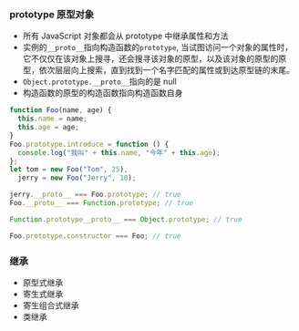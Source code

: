 ### prototype 原型对象

- 所有 JavaScript 对象都会从 prototype 中继承属性和方法
- 实例的`__proto__`指向构造函数的`prototype`, 当试图访问一个对象的属性时，它不仅仅在该对象上搜寻，还会搜寻该对象的原型，以及该对象的原型的原型，依次层层向上搜索，直到找到一个名字匹配的属性或到达原型链的末尾。
- `Object.prototype.__proto__`指向的是 null
- 构造函数的原型的构造函数指向构造函数自身

```js
function Foo(name, age) {
  this.name = name;
  this.age = age;
}
Foo.prototype.introduce = function () {
  console.log("我叫" + this.name, "今年" + this.age);
};
let tom = new Foo("Tom", 25),
  jerry = new Foo("Jerry", 10);

jerry.__proto__ === Foo.prototype; // true
Foo.__proto__ === Function.prototype; // true

Function.prototype__proto__ === Object.prototype; // true

Foo.prototype.constructor === Foo; // true
```

### 继承

- 原型式继承
- 寄生式继承
- 寄生组合式继承
- 类继承
